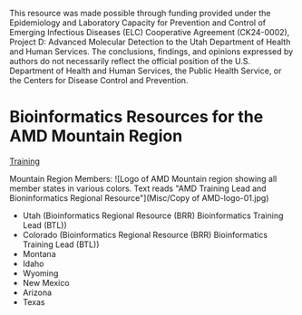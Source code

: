 This resource was made possible through funding provided under the Epidemiology and Laboratory Capacity for Prevention and Control of Emerging Infectious Diseases (ELC) Cooperative Agreement (CK24-0002), Project D: Advanced Molecular Detection to the Utah Department of Health and Human Services. The conclusions, findings, and opinions expressed by authors do not necessarily reflect the official position of the U.S. Department of Health and Human Services, the Public Health Service, or the Centers for Disease Control and Prevention.

# Bioinformatics Resources for the AMD Mountain Region
[Training](Training/Training.md)

Mountain Region Members:
![Logo of AMD Mountain region showing all member states in various colors. Text reads "AMD Training Lead and Bioninformatics Regional Resource"](Misc/Copy of AMD-logo-01.jpg)
* Utah (Bioinformatics Regional Resource (BRR) Bioinformatics Training Lead (BTL))
* Colorado (Bioinformatics Regional Resource (BRR) Bioinformatics Training Lead (BTL))
* Montana
* Idaho
* Wyoming
* New Mexico
* Arizona
* Texas
